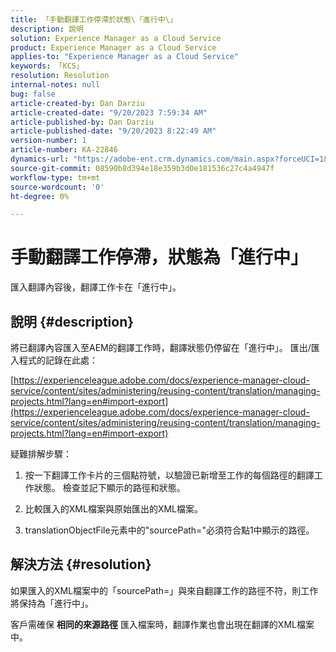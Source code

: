 ```yaml
---
title: 「手動翻譯工作停滯於狀態\「進行中\」
description: 說明
solution: Experience Manager as a Cloud Service
product: Experience Manager as a Cloud Service
applies-to: "Experience Manager as a Cloud Service"
keywords: 「KCS」
resolution: Resolution
internal-notes: null
bug: false
article-created-by: Dan Darziu
article-created-date: "9/20/2023 7:59:34 AM"
article-published-by: Dan Darziu
article-published-date: "9/20/2023 8:22:49 AM"
version-number: 1
article-number: KA-22846
dynamics-url: "https://adobe-ent.crm.dynamics.com/main.aspx?forceUCI=1&pagetype=entityrecord&etn=knowledgearticle&id=455685a1-8b57-ee11-be6f-6045bd006079"
source-git-commit: 08590b8d394e18e359b3d0e181536c27c4a4947f
workflow-type: tm+mt
source-wordcount: '0'
ht-degree: 0%

---
```


# 手動翻譯工作停滯，狀態為「進行中」


匯入翻譯內容後，翻譯工作卡在「進行中」。

## 說明 {#description}


將已翻譯內容匯入至AEM的翻譯工作時，翻譯狀態仍停留在「進行中」。 匯出/匯入程式的記錄在此處：

[https://experienceleague.adobe.com/docs/experience-manager-cloud-service/content/sites/administering/reusing-content/translation/managing-projects.html?lang=en#import-export](https://experienceleague.adobe.com/docs/experience-manager-cloud-service/content/sites/administering/reusing-content/translation/managing-projects.html?lang=en#import-export)



疑難排解步驟：

1. 按一下翻譯工作卡片的三個點符號，以驗證已新增至工作的每個路徑的翻譯工作狀態。 檢查並記下顯示的路徑和狀態。

2. 比較匯入的XML檔案與原始匯出的XML檔案。

3. translationObjectFile元素中的&quot;sourcePath=&quot;必須符合點1中顯示的路徑。




## 解決方法 {#resolution}


如果匯入的XML檔案中的「sourcePath=」與來自翻譯工作的路徑不符，則工作將保持為「進行中」。

客戶需確保 <b>相同的來源路徑</b> 匯入檔案時，翻譯作業也會出現在翻譯的XML檔案中。
